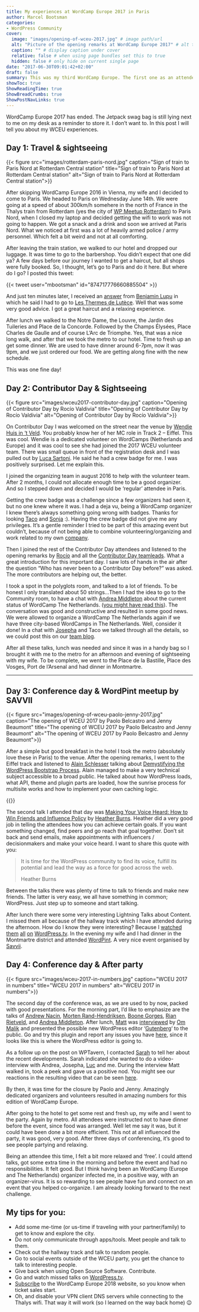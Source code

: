 ```yaml
---
title: My experiences at WordCamp Europe 2017 in Paris
author: Marcel Bootsman
categories:
- WordPress Community
cover: 
  image: "images/opening-of-wceu-2017.jpg" # image path/url
  alt: "Picture of the opening remarks at WordCamp Europe 2017" # alt text
  caption: "" # display caption under cover
  relative: false # when using page bundles set this to true
  hidden: false # only hide on current single page
date: "2017-06-30T09:01:42+02:00"
draft: false
summary: This was my third WordCamp Europe. The first one as an attendee, and not a co-organizer. Let me tell you about my experiences.
showToc: true
ShowReadingTime: true
ShowBreadCrumbs: true
ShowPostNavLinks: true
---
```

WordCamp Europe 2017 has ended. The Jetpack swag bag is still lying next to me on my desk as a reminder to store it. I don’t want to. In this post I will tell you about my WCEU experiences.

Day 1: Travel &amp; sightseeing
-------------------------------

{{< figure src="images/rotterdam-paris-nord.jpg" caption="Sign of train to Paris Nord at Rotterdam Central station" title="Sign of train to Paris Nord at Rotterdam Central station" alt="Sign of train to Paris Nord at Rotterdam Central station">}}

After skipping WordCamp Europe 2016 in Vienna, my wife and I decided to come to Paris. We headed to Paris on Wednesday June 14th. We were going at a speed of about 300km/h somehere in the north of France in the Thalys train from Rotterdam (yes the city of [WP Meetup Rotterdam](https://www.meetup.com/Rotterdam-WordPress-Meetup/)) to Paris Nord, when I closed my laptop and decided getting the wifi to work was not going to happen. We got a snack and a drink and soon we arrived at Paris Nord. What we noticed at first was a lot of heavily armed police / army personnel. Which felt a bit weird and not at all comforting.

After leaving the train station, we walked to our hotel and dropped our luggage. It was time to go to the barbershop. You didn’t expect that one did ya? A few days before our journey I wanted to get a haircut, but all shops were fully booked. So, I thought, let’s go to Paris and do it here. But where do I go? I posted this tweet:

{{< tweet user="mbootsman" id="874717776660885504" >}}

And just ten minutes later, I received an [answer](https://twitter.com/benjaminlupu/status/874720637062967297) from [Benjamin Lupu](https://twitter.com/benjaminlupu) in which he said I had to go to [Les Thermes de Lutèce](https://www.tripadvisor.com/Attraction_Review-g187147-d4938757-Reviews-Les_Thermes_de_Lutece-Paris_Ile_de_France.html). Well that was some very good advice. I got a great haircut and a relaxing experience. 

After lunch we walked to the Notre Dame, the Louvre, the Jardin des Tuileries and Place de la Concorde. Followed by the Champs Élysées, Place Charles de Gaulle and of course L’Arc de Triomphe. Yes, that was a nice long walk, and after that we took the metro to our hotel. Time to fresh up an get some dinner. We are used to have dinner around 6-7pm, now it was 9pm, and we just ordered our food. We are getting along fine with the new schedule.

This was one fine day!

Day 2: Contributor Day &amp; Sightseeing
----------------------------------------

{{< figure src="images/wceu2017-contributor-day.jpg" caption="Opening of Contributor Day by Rocío Valdivia" title="Opening of Contributor Day by Rocío Valdivia" alt="Opening of Contributor Day by Rocío Valdivia">}}

On Contributor Day I was welcomed on the street near the venue by [Wendie Huis in ‘t Veld](http://www.wendiehuisintveld.nl/). You probably know her of her MC role in Track 2 – Eiffel. This was cool. Wendie is a dedicated volunteer on WordCamps (Netherlands and Europe) and it was cool to see she had joined the 2017 WCEU volunteer team. There was small queue in front of the registration desk and I was pulled out by [Luca Sartoni](https://luca.blog/). He said he had a crew badge for me. I was positively surprised. Let me explain this.

I joined the organizing team in august 2016 to help with the volunteer team. After 2 months, I could not allocate enough time to be a good organizer. And so I stepped down and decided I would be ‘regular’ attendee in Paris.

Getting the crew badge was a challenge since a few organizers had seen it, but no one knew where it was. I had a deja vu, being a WordCamp organizer I knew there’s always something going wrong with badges. Thanks for looking [Taco](https://tacoverdo.com/) and [Sonja](https://sonjaleix.com/) :). Having the crew badge did not give me any privileges. It’s a gentle reminder I tried to be part of this amazing event but couldn’t, because of not being able to combine volunteering/organizing and work related to my own [company](https://nostromo.nl/).

Then I joined the rest of the Contributor Day attendees and listened to the opening remarks by [Rocío](https://rocio.blog/) and all the [Contributor Day teamleads](https://2017.europe.wordcamp.org/2017/05/17/everything-you-need-to-know-about-wceu-contributor-day/). What a great introduction for this important day. I saw lots of hands in the air after the question “Who has never been to a Contributor Day before?” was asked. The more contributors are helping out, the better.

I took a spot in the polyglots room, and talked to a lot of friends. To be honest I only translated about 50 strings…Then I had the idea to go to the Community room, to have a chat with [Andrea Middleton](https://andreamiddleton.blog/) about the current status of WordCamp The Netherlands. ([you might have read this](https://wptavern.com/wordpress-community-support-shuts-down-wordcamp-netherlands-in-favor-of-city-based-wordcamps)). The conversation was good and constructive and resulted in some good news. We were allowed to organize a WordCamp The Netherlands again if we have three city-based WordCamps in The Netherlands. Well, consider it done! In a chat with [Josepha](https://josepha.blog/) and Taco we talked through all the details, so we could post this on our [team blog](https://nl.wordpress.org/2017/06/15/toch-toekomst-voor-wordcamp-nederland/).

After all these talks, lunch was needed and since it was in a handy bag so I brought it with me to the metro for an afternoon and evening of sightseeing with my wife. To be complete, we went to the Place de la Bastille, Place des Vosges, Port de l’Arsenal and had dinner in Montmartre.

- - - - - -

Day 3: Conference day &amp; WordPint meetup by SAVVII
-----------------------------------------------------

{{< figure src="images/opening-of-wceu-paolo-jenny-2017.jpg" caption="The opening of WCEU 2017 by Paolo Belcastro and Jenny Beaumont" title="The opening of WCEU 2017 by Paolo Belcastro and Jenny Beaumont" alt="The opening of WCEU 2017 by Paolo Belcastro and Jenny Beaumont">}}

After a simple but good breakfast in the hotel I took the metro (absolutely love these in Paris) to the venue. After the opening remarks, I went to the Eiffel track and listened to [Alain Schlesser](http://www.alainschlesser.com/) talking about [Demystifying the WordPress Bootstrap Process](https://wordpress.tv/2017/06/22/alain-schlesser-demystifying-the-wordpress-bootstrap-process/). Alain managed to make a very technical subject accessible to a broad public. He talked about how WordPress loads, what API, theme and plugin parts are loaded, how the sunrise process for multisite works and how to implement your own caching logic.

{{<tweet user="mbootsman" id="875615185695686657">}}

The second talk I attended that day was [Making Your Voice Heard: How to Win Friends and Influence Policy](https://wordpress.tv/2017/06/21/heather-burns-making-your-voice-heard-how-to-win-friends-and-influence-policy/) by [Heather Burns](https://webdevlaw.uk/). Heather did a very good job in telling the attendees how you can achieve certain goals. If you want something changed, find peers and go reach that goal together. Don’t sit back and send emails, make appointments with influencers / decisionmakers and make your voice heard. I want to share this quote with you:

> It is time for the WordPress community to find its voice, fulfill its potential and lead the way as a force for good across the web.
> 
> Heather Burns

Between the talks there was plenty of time to talk to friends and make new friends. The latter is very easy, we all have something in common; WordPress. Just step up to someone and start talking.

After lunch there were some very interesting Lightning Talks about Content. I missed them all because of the hallway track which I have attended during the afternoon. How do I know they were interesting? Because I [watched](http://wordpress.tv/2017/06/22/syed-balkhi-how-to-repurpose-your-content-to-boost-your-traffic/) [them](http://wordpress.tv/2017/06/21/dario-jazbec-hrvatin-how-to-write-to-achieve-your-goals-writing-tips-for-everyone/) [all](http://wordpress.tv/2017/06/22/jen-miller-local-seo-creating-website-content-that-matters-regionally-2/) [on](http://wordpress.tv/2017/06/22/monique-dubbelman-the-importance-of-information-architecture-organise-content-to-improve-user-experience/) [WordPress.tv](http://wordpress.tv/event/wordcamp-europe-2017/). In the evening my wife and I had dinner in the Montmartre district and attended [WordPint](https://www.savvii.nl/blog/wordpint-wceu-2017/). A very nice event organised by [Savvii](https://www.savvii.nl/).

Day 4: Conference day &amp; After party
---------------------------------------

{{< figure src="images/wceu-2017-in-numbers.jpg" caption="WCEU 2017 in numbers" title="WCEU 2017 in numbers" alt="WCEU 2017 in numbers">}}

The second day of the conference was, as we are used to by now, packed with good presentations. For the morning part, I’d like to emphasize are the talks of [Andrew Nacin](http://wordpress.tv/2017/06/21/andrew-nacin-people-over-code/), [Morten Rand-Hendriksen](http://wordpress.tv/?s=CSS+Grid+Changes+Everything), [Boone Gorges](http://wordpress.tv/2017/06/21/boone-gorges-the-pernicious-myth-of-the-code-poet/), [Rian Rietveld](http://wordpress.tv/2017/06/22/rian-rietveld-accessibility-in-the-age-of-the-headless-cms/), and [Andrea Middleton](http://wordpress.tv/2017/06/21/andrea-middleton-how-wordpress-communities-are-built/). After lunch, [Matt](https://ma.tt/) was [interviewed](http://wordpress.tv/2017/06/27/interview-and-qanda-with-matt-mullenweg/) by [Om Malik](https://om.co/) and presented the possible new WordPress editor ‘[Gutenberg](https://wordpress.org/plugins/gutenberg/)‘ to the public. Go and try this plugin and report any issues you have [here](https://github.com/WordPress/gutenberg/issues), since it looks like this is where the WordPress editor is going to.

As a follow up on the post on WPTavern, I contacted [Sarah](https://twitter.com/pollyplummer) to tell her about the recent developments. Sarah indicated she wanted to do a video-interview with Andrea, Josepha, [Luc](https://lucp.nl/) and me. During the interview Matt walked in, took a peek and gave us a positive nod. You might see our reactions in the resulting video that can be seen [here](https://wptavern.com/wordcamp-netherlands-reinstated-for-2018).

By then, it was time for the closure by Paolo and Jenny. Amazingly dedicated organizers and volunteers resulted in amazing numbers for this edition of WordCamp Europe.

After going to the hotel to get some rest and fresh up, my wife and I went to the party. Again by metro. All attendees were instructed not to have dinner before the event, since food was arranged. Well let me say it was, but it could have been done a bit more efficient. This not at all influenced the party, it was good, very good. After three days of conferencing, it’s good to see people partying and relaxing.

Being an attendee this time, I felt a bit more relaxed and ‘free’. I could attend talks, got some extra time in the morning and before the event and had no responsibilities. It felt good. But I think having been an WordCamp (Europe and The Netherlands) organizer infected me, in a positive way, with an organizer-virus. It is so rewarding to see people have fun and connect on an event that you helped co-organize. I am already looking forward to the next challenge.

My tips for you:
----------------

- Add some me-time (or us-time if traveling with your partner/family) to get to know and explore the city.
- Do not only communicate through apps/tools. Meet people and talk to them.
- Check out the hallway track and talk to random people.
- Go to social events outside of the WCEU party, you get the chance to talk to interesting people.
- Give back when using Open Source Software. Contribute.
- Go and watch missed talks on [WordPress.tv](https://wordpress.tv/event/wordcamp-europe-2017/).
- [Subscribe](https://2018.europe.wordcamp.org/) to the WordCamp Europe 2018 website, so you know when ticket sales start.
- Oh, and disable your VPN client DNS servers while connecting to the Thalys wifi. That way it will work (so I learned on the way back home) 😉